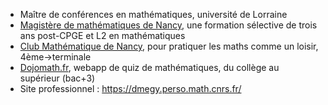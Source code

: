 - Maître de conférences en mathématiques, université de Lorraine
- [Magistère de mathématiques de Nancy](https://iecl.univ-lorraine.fr/magistere-poincare/), une formation sélective de trois ans post-CPGE et L2 en mathématiques
- [Club Mathématique de Nancy](https://dmegy.perso.math.cnrs.fr/club), pour pratiquer les maths comme un loisir, 4ème->terminale 
- [Dojomath.fr](https://dojomath.fr), webapp de quiz de mathématiques, du collège au supérieur (bac+3)
- Site professionnel : https://dmegy.perso.math.cnrs.fr/

<!--
**dmegy/dmegy** is a ✨ _special_ ✨ repository because its `README.md` (this file) appears on your GitHub profile.

Here are some ideas to get you started:

- 🔭 I’m currently working on ...
- 🌱 I’m currently learning ...
- 👯 I’m looking to collaborate on ...
- 🤔 I’m looking for help with ...
- 💬 Ask me about ...
- 📫 How to reach me: ...
- 😄 Pronouns: ...
- ⚡ Fun fact: ...
-->
